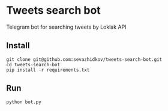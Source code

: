 # Tweets search bot
Telegram bot for searching tweets by Loklak API
## Install
```
git clone git@github.com:sevazhidkov/tweets-search-bot.git
cd tweets-search-bot
pip install -r requirements.txt
```
## Run
```
python bot.py
```
